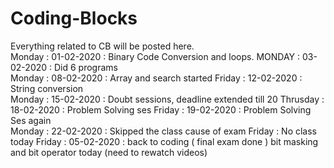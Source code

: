 # Coding-Blocks
Everything related to CB will be posted here.<br>
Monday : 01-02-2020 : Binary Code Conversion and loops.
MONDAY : 03-02-2020 : Did 6 programs <br>
Monday : 08-02-2020 : Array and search started
Friday : 12-02-2020 : String conversion  
Monday : 15-02-2020 : Doubt sessions, deadline extended till 20 
Thrusday : 18-02-2020 : Problem Solving ses
Friday : 19-02-2020 : Problem Solving Ses again <br>
Monday : 22-02-2020 : Skipped the class cause of exam
Friday : No class today
Friday : 05-02-2020 : back to coding ( final exam done ) bit masking and bit operator today (need to rewatch videos) 

